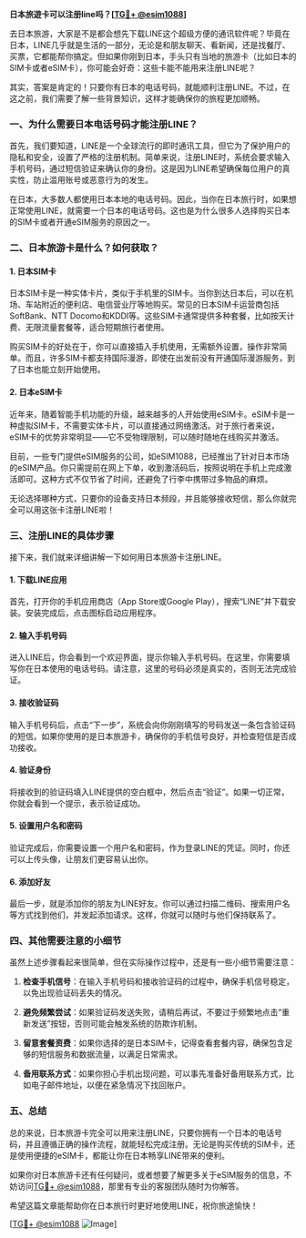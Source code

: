 **日本旅遊卡可以注册line吗？[[TG💪+ @esim1088](https://t.me/s/esim1088)]**

去日本旅游，大家是不是都会想先下载LINE这个超级方便的通讯软件呢？毕竟在日本，LINE几乎就是生活的一部分，无论是和朋友聊天、看新闻，还是找餐厅、买票，它都能帮你搞定。但如果你刚到日本，手头只有当地的旅游卡（比如日本的SIM卡或者eSIM卡），你可能会好奇：这些卡能不能用来注册LINE呢？

其实，答案是肯定的！只要你有日本的电话号码，就能顺利注册LINE。不过，在这之前，我们需要了解一些背景知识，这样才能确保你的旅程更加顺畅。

### 一、为什么需要日本电话号码才能注册LINE？

首先，我们要知道，LINE是一个全球流行的即时通讯工具，但它为了保护用户的隐私和安全，设置了严格的注册机制。简单来说，注册LINE时，系统会要求输入手机号码，通过短信验证来确认你的身份。这是因为LINE希望确保每位用户的真实性，防止滥用账号或恶意行为的发生。

在日本，大多数人都使用日本本地的电话号码。因此，当你在日本旅行时，如果想正常使用LINE，就需要一个日本的电话号码。这也是为什么很多人选择购买日本的SIM卡或者开通eSIM服务的原因之一。

### 二、日本旅游卡是什么？如何获取？

#### 1. 日本SIM卡

日本SIM卡是一种实体卡片，类似于手机里的SIM卡。当你到达日本后，可以在机场、车站附近的便利店、电信营业厅等地购买。常见的日本SIM卡运营商包括SoftBank、NTT Docomo和KDDI等。这些SIM卡通常提供多种套餐，比如按天计费、无限流量套餐等，适合短期旅行者使用。

购买SIM卡的好处在于，你可以直接插入手机使用，无需额外设置，操作非常简单。而且，许多SIM卡都支持国际漫游，即使在出发前没有开通国际漫游服务，到了日本也能立刻开始使用。

#### 2. 日本eSIM卡

近年来，随着智能手机功能的升级，越来越多的人开始使用eSIM卡。eSIM卡是一种虚拟SIM卡，不需要实体卡片，可以直接通过网络激活。对于旅行者来说，eSIM卡的优势非常明显——它不受物理限制，可以随时随地在线购买并激活。

目前，一些专门提供eSIM服务的公司，如eSIM1088，已经推出了针对日本市场的eSIM产品。你只需提前在网上下单，收到激活码后，按照说明在手机上完成激活即可。这种方式不仅节省了时间，还避免了行李中携带过多物品的麻烦。

无论选择哪种方式，只要你的设备支持日本频段，并且能够接收短信，那么你就完全可以用这张卡注册LINE啦！

### 三、注册LINE的具体步骤

接下来，我们就来详细讲解一下如何用日本旅游卡注册LINE。

#### 1. 下载LINE应用

首先，打开你的手机应用商店（App Store或Google Play），搜索“LINE”并下载安装。安装完成后，点击图标启动应用程序。

#### 2. 输入手机号码

进入LINE后，你会看到一个欢迎界面，提示你输入手机号码。在这里，你需要填写你在日本使用的电话号码。请注意，这里的号码必须是真实的，否则无法完成验证。

#### 3. 接收验证码

输入手机号码后，点击“下一步”，系统会向你刚刚填写的号码发送一条包含验证码的短信。如果你使用的是日本旅游卡，确保你的手机信号良好，并检查短信是否成功接收。

#### 4. 验证身份

将接收到的验证码填入LINE提供的空白框中，然后点击“验证”。如果一切正常，你就会看到一个提示，表示验证成功。

#### 5. 设置用户名和密码

验证完成后，你需要设置一个用户名和密码，作为登录LINE的凭证。同时，你还可以上传头像，让朋友们更容易认出你。

#### 6. 添加好友

最后一步，就是添加你的朋友为LINE好友。你可以通过扫描二维码、搜索用户名等方式找到他们，并发起添加请求。这样，你就可以随时与他们保持联系了。

### 四、其他需要注意的小细节

虽然上述步骤看起来很简单，但在实际操作过程中，还是有一些小细节需要注意：

1. **检查手机信号**：在输入手机号码和接收验证码的过程中，确保手机信号稳定，以免出现验证码丢失的情况。
   
2. **避免频繁尝试**：如果验证码发送失败，请稍后再试，不要过于频繁地点击“重新发送”按钮，否则可能会触发系统的防欺诈机制。

3. **留意套餐资费**：如果你选择的是日本SIM卡，记得查看套餐内容，确保包含足够的短信服务和数据流量，以满足日常需求。

4. **备用联系方式**：如果你担心手机出现问题，可以事先准备好备用联系方式，比如电子邮件地址，以便在紧急情况下找回账户。

### 五、总结

总的来说，日本旅游卡完全可以用来注册LINE，只要你拥有一个日本的电话号码，并且遵循正确的操作流程，就能轻松完成注册。无论是购买传统的SIM卡，还是使用便捷的eSIM卡，都能让你在日本畅享LINE带来的便利。

如果你对日本旅游卡还有任何疑问，或者想要了解更多关于eSIM服务的信息，不妨访问[TG💪+ @esim1088](https://t.me/s/esim1088)，那里有专业的客服团队随时为你解答。

希望这篇文章能帮助你在日本旅行时更好地使用LINE，祝你旅途愉快！

[[TG💪+ @esim1088](https://t.me/s/esim1088) ![Image](https://i.postimg.cc/4NQfJmqS/Snipaste-2025-05-13-00-14-12.png)]